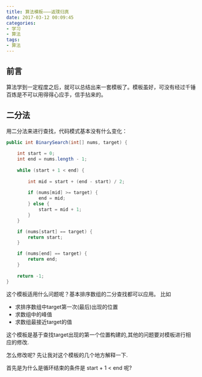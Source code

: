 ```yaml
---
title: 算法模板———返璞归真
date: 2017-03-12 00:09:45
categories:
- 学习
- 算法
tags:
- 算法
---
```

## 前言

算法学到一定程度之后，就可以总结出来一套模板了。模板虽好，可没有经过千锤百炼是不可以用得得心应手，信手拈来的。

<!--more-->

## 二分法

用二分法来进行查找，代码模式基本没有什么变化：

```java
public int BinarySearch(int[] nums, target) {
    
    int start = 0;
    int end = nums.length - 1;
    
    while (start + 1 < end) {
        
        int mid = start + (end - start) / 2;
        
        if (nums[mid] >= target) {
            end = mid;
        } else {
            start = mid + 1;
        }
    }

    if (nums[start] == target) {
        return start;
    }

    if (nums[end] == target) {
        return end;
    }
    
    return -1;
}
```
这个模板适用什么问题呢？基本排序数组的二分查找都可以应用。
比如
* 求排序数组中target第一次(最后)出现的位置
* 求数组中的峰值
* 求数组最接近target的值

这个模板是基于查找target出现的第一个位置构建的,其他的问题要对模板进行相应的修改.

怎么修改呢? 先让我对这个模板的几个地方解释一下.

首先是为什么是循环结束的条件是 start + 1 < end 呢?
